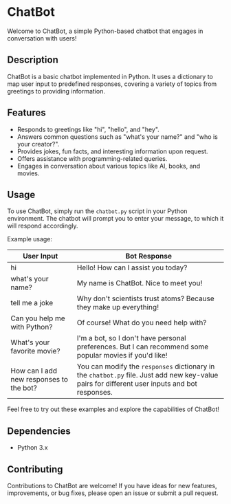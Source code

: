 # ChatBot

Welcome to ChatBot, a simple Python-based chatbot that engages in conversation with users!

## Description

ChatBot is a basic chatbot implemented in Python. It uses a dictionary to map user input to predefined responses, covering a variety of topics from greetings to providing information.

## Features

- Responds to greetings like "hi", "hello", and "hey".
- Answers common questions such as "what's your name?" and "who is your creator?".
- Provides jokes, fun facts, and interesting information upon request.
- Offers assistance with programming-related queries.
- Engages in conversation about various topics like AI, books, and movies.

## Usage

To use ChatBot, simply run the `chatbot.py` script in your Python environment. The chatbot will prompt you to enter your message, to which it will respond accordingly.

Example usage:

| User Input | Bot Response |
|------------|--------------|
| hi         | Hello! How can I assist you today? |
| what's your name? | My name is ChatBot. Nice to meet you! |
| tell me a joke | Why don't scientists trust atoms? Because they make up everything! |
| Can you help me with Python? | Of course! What do you need help with? |
| What's your favorite movie? | I'm a bot, so I don't have personal preferences. But I can recommend some popular movies if you'd like! |
| How can I add new responses to the bot? | You can modify the `responses` dictionary in the `chatbot.py` file. Just add new key-value pairs for different user inputs and bot responses. |

Feel free to try out these examples and explore the capabilities of ChatBot!

## Dependencies

- Python 3.x

## Contributing

Contributions to ChatBot are welcome! If you have ideas for new features, improvements, or bug fixes, please open an issue or submit a pull request.


